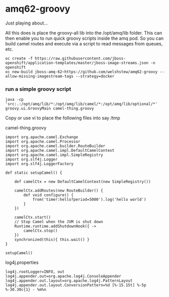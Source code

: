 # amq62-groovy

Just playing about...

All this does is place the groovy-all lib into the /opt/amq/lib folder.  This can then enable you to run quick groovy scripts inside the amq pod.
So you can build camel routes and execute via a script to read messages from queues, etc.


```
oc create -f https://raw.githubusercontent.com/jboss-openshift/application-templates/master/jboss-image-streams.json -n openshift
oc new-build jboss-amq-62~https://github.com/welshstew/amq62-groovy --allow-missing-imagestream-tags --strategy=docker

```

### run a simple groovy script

`java -cp 'src:.:/opt/amq/lib/*:/opt/amq/lib/camel/*:/opt/amq/lib/optional/*' groovy.ui.GroovyMain camel-thing.groovy`

Copy or use vi to place the following files into say /tmp


camel-thing.groovy

```
import org.apache.camel.Exchange
import org.apache.camel.Processor
import org.apache.camel.builder.RouteBuilder
import org.apache.camel.impl.DefaultCamelContext
import org.apache.camel.impl.SimpleRegistry
import org.slf4j.Logger
import org.slf4j.LoggerFactory

def static setupCamel() {

    def camelCtx = new DefaultCamelContext(new SimpleRegistry())

    camelCtx.addRoutes(new RouteBuilder() {
        def void configure() {
            from('timer:hello?period=5000').log('hello world')
        }
    })

    camelCtx.start()
    // Stop Camel when the JVM is shut down
    Runtime.runtime.addShutdownHook({ ->
        camelCtx.stop()
    })
    synchronized(this){ this.wait() }
}

setupCamel()
```

log4j.properties
```
log4j.rootLogger=INFO, out
log4j.appender.out=org.apache.log4j.ConsoleAppender
log4j.appender.out.layout=org.apache.log4j.PatternLayout
log4j.appender.out.layout.ConversionPattern=%d [%-15.15t] %-5p %-30.30c{1} - %m%n
```